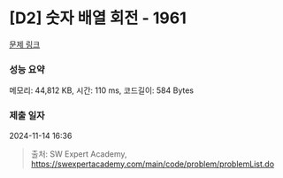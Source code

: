 # [D2] 숫자 배열 회전 - 1961 

[문제 링크](https://swexpertacademy.com/main/code/problem/problemDetail.do?contestProbId=AV5Pq-OKAVYDFAUq) 

### 성능 요약

메모리: 44,812 KB, 시간: 110 ms, 코드길이: 584 Bytes

### 제출 일자

2024-11-14 16:36



> 출처: SW Expert Academy, https://swexpertacademy.com/main/code/problem/problemList.do